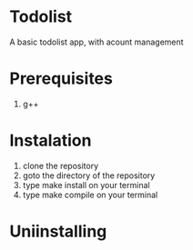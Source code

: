 # Todolist
A basic todolist app, with acount management

# Prerequisites
1. g++

# Instalation
1. clone the repository
2. goto the directory of the repository 
3. type make install on your terminal
4. type make compile on your terminal

# Uniinstalling
